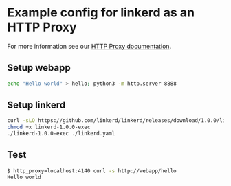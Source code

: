 # Example config for linkerd as an HTTP Proxy

For more information see our
[HTTP Proxy documentation](https://linkerd.io/getting-started/http-proxy/).

## Setup webapp

```bash
echo "Hello world" > hello; python3 -m http.server 8888
```

## Setup linkerd

```bash
curl -sLO https://github.com/linkerd/linkerd/releases/download/1.0.0/linkerd-1.0.0-exec
chmod +x linkerd-1.0.0-exec
./linkerd-1.0.0-exec ./linkerd.yaml
```

## Test

```bash
$ http_proxy=localhost:4140 curl -s http://webapp/hello
Hello world
```
